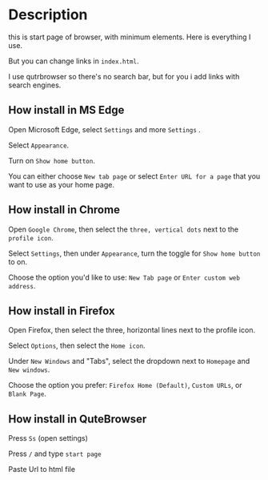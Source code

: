 # Description
this is start page of browser, with minimum elements. Here is everything I use.

But you can change links in `index.html`.

I use qutrbrowser so there's no search bar, but for you i add links with search engines.


## How install in **MS Edge**
Open Microsoft Edge, select `Settings` and more `Settings` .

Select `Appearance`.

Turn on `Show home button`.

You can either choose `New tab page` or select `Enter URL for a page` that you want to use as your home page.

## How install in **Chrome**
Open `Google Chrome`, then select the `three, vertical dots` next to the `profile icon`.

Select `Settings`, then under `Appearance`, turn the toggle for `Show home button` to on.

Choose the option you'd like to use: `New Tab page` or `Enter custom web address`.

## How install in **Firefox**
Open Firefox, then select the three, horizontal lines next to the profile icon.

Select `Options`, then select the `Home icon`.

Under `New Windows` and "Tabs", select the dropdown next to `Homepage` and `New windows`.

Choose the option you prefer: `Firefox Home (Default)`, `Custom URLs`, or `Blank Page`.

## How install in **QuteBrowser**
Press `Ss` (open settings)

Press `/` and type `start page`

Paste Url to html file
